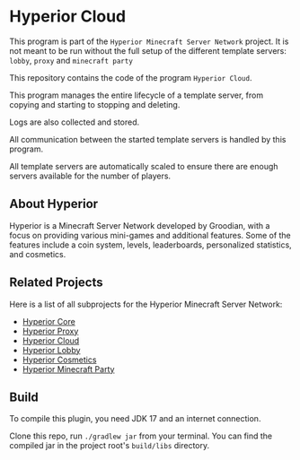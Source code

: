 # Hyperior Cloud
This program is part of the `Hyperior Minecraft Server Network` project.
It is not meant to be run without the full setup of the different template servers: `lobby`, `proxy` and `minecraft party`

This repository contains the code of the program `Hyperior Cloud`.

This program manages the entire lifecycle of a template server, from copying and starting to stopping and deleting.

Logs are also collected and stored.

All communication between the started template servers is handled by this program.

All template servers are automatically scaled to ensure there are enough servers available for the number of players.

## About Hyperior
Hyperior is a Minecraft Server Network developed by Groodian,
with a focus on providing various mini-games and additional features.
Some of the features include a coin system, levels, leaderboards, personalized statistics, and cosmetics.

## Related Projects
Here is a list of all subprojects for the Hyperior Minecraft Server Network:

- [Hyperior Core](https://github.com/Groodian/HyperiorCore)
- [Hyperior Proxy](https://github.com/Groodian/HyperiorProxy)
- [Hyperior Cloud](https://github.com/Groodian/HyperiorCloud)
- [Hyperior Lobby](https://github.com/Groodian/HyperiorLobby)
- [Hyperior Cosmetics](https://github.com/Groodian/HyperiorCosmetics)
- [Hyperior Minecraft Party](https://github.com/Groodian/HyperiorMinecraftParty)

## Build
To compile this plugin, you need JDK 17 and an internet connection.

Clone this repo, run `./gradlew jar` from your terminal. You can find the compiled jar in the project root's `build/libs` directory.
